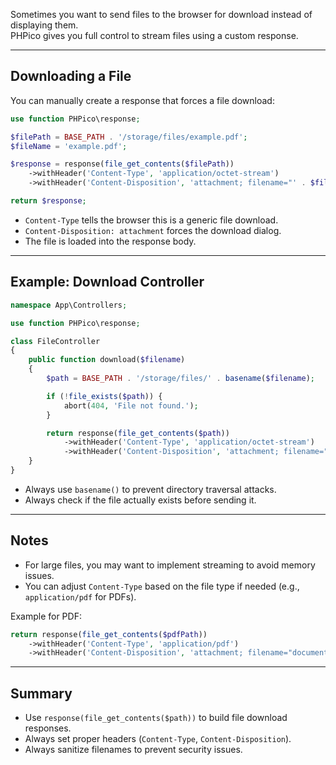 Sometimes you want to send files to the browser for download instead of displaying them.  
PHPico gives you full control to stream files using a custom response.

---

## Downloading a File

You can manually create a response that forces a file download:

```php
use function PHPico\response;

$filePath = BASE_PATH . '/storage/files/example.pdf';
$fileName = 'example.pdf';

$response = response(file_get_contents($filePath))
    ->withHeader('Content-Type', 'application/octet-stream')
    ->withHeader('Content-Disposition', 'attachment; filename="' . $fileName . '"');

return $response;
```

- `Content-Type` tells the browser this is a generic file download.
- `Content-Disposition: attachment` forces the download dialog.
- The file is loaded into the response body.

---

## Example: Download Controller

```php
namespace App\Controllers;

use function PHPico\response;

class FileController
{
    public function download($filename)
    {
        $path = BASE_PATH . '/storage/files/' . basename($filename);

        if (!file_exists($path)) {
            abort(404, 'File not found.');
        }

        return response(file_get_contents($path))
            ->withHeader('Content-Type', 'application/octet-stream')
            ->withHeader('Content-Disposition', 'attachment; filename="' . basename($filename) . '"');
    }
}
```

- Always use `basename()` to prevent directory traversal attacks.
- Always check if the file actually exists before sending it.

---

## Notes

- For large files, you may want to implement streaming to avoid memory issues.
- You can adjust `Content-Type` based on the file type if needed (e.g., `application/pdf` for PDFs).

Example for PDF:

```php
return response(file_get_contents($pdfPath))
    ->withHeader('Content-Type', 'application/pdf')
    ->withHeader('Content-Disposition', 'attachment; filename="document.pdf"');
```

---

## Summary

- Use `response(file_get_contents($path))` to build file download responses.
- Always set proper headers (`Content-Type`, `Content-Disposition`).
- Always sanitize filenames to prevent security issues.